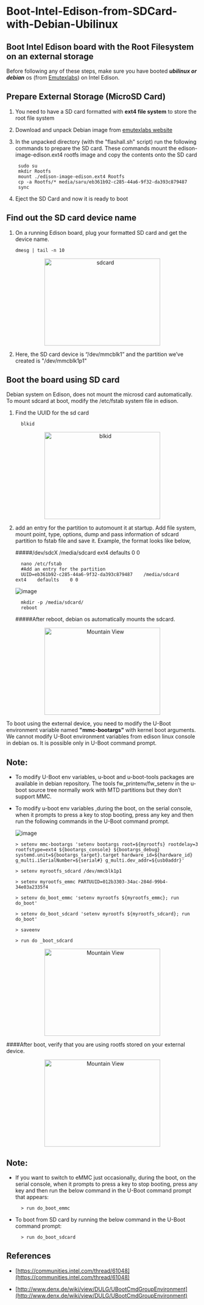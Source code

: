 # Boot-Intel-Edison-from-SDCard-with-Debian-Ubilinux

## Boot Intel Edison board with the Root Filesystem on an external storage



Before following any of these steps, make sure you have booted **_ubilinux or debian_** os 
(from [Emutexlabs](http://www.emutexlabs.com/)) on Intel Edison.

## Prepare External Storage (MicroSD Card)


1. You need to have a SD card formatted with **ext4 file system** to store the root file system
2. Download and unpack Debian image from [emutexlabs website](http://www.emutexlabs.com/)
3. In the unpacked directory (with the "flashall.sh" script) run the following commands to
   prepare the SD card. These commands mount the edison-image-edison.ext4 rootfs image and 
   copy the contents onto the SD card

  	
        sudo su
        mkdir Rootfs
        mount ./edison-image-edison.ext4 Rootfs
        cp -a Rootfs/* media/saru/eb361b92-c285-44a6-9f32-da393c879487
        sync
  	
4. Eject the SD Card and now it is ready to boot


## Find out the SD card device name

1.  On a running Edison board, plug your formatted SD card and get the device name.

        dmesg | tail -n 10
        
  
<p align="center">
<img src="https://github.com/sarweshkumar47/Boot-Intel-Edison-from-SDCard-with-Debian-Ubilinux/blob/master/Screenshots/s1.png" alt="sdcard" style="width:304px;height:228px;">
</p>
  
  
2.  Here, the SD card device is “/dev/mmcblk1” and the partition we’ve created is "/dev/mmcblk1p1"
 

## Boot the board using SD card

Debian system on Edison, does not mount the microsd card automatically. To mount sdcard at boot, modify the /etc/fstab system file in edison.

1. Find the UUID for the sd card

         blkid
         
   
<p align="center">
<img src="https://github.com/sarweshkumar47/Boot-Intel-Edison-from-SDCard-with-Debian-Ubilinux/blob/master/Screenshots/s2.png" alt="blkid" style="width:304px;height:228px;">
</p>
      
2. add an entry for the partition to automount it at startup. Add file system, mount point, type, options, dump and pass information of sdcard partition to fstab file and save it. Example, the format looks like below,

   #####/dev/sdcX      /media/sdcard    ext4    defaults    0     0
           
         nano /etc/fstab
         #Add an entry for the partition
         UUID=eb361b92-c285-44a6-9f32-da393c879487    /media/sdcard    ext4    defaults    0 0

      ![image](https://github.com/sarweshkumar47/Boot-Intel-Edison-from-SDCard-with-Debian-Ubilinux/blob/master/Screenshots/s3.png?raw=true)
      
         mkdir -p /media/sdcard/
         reboot
   #####After reboot, debian os automatically mounts the sdcard.
   

<p align="center">
<img src="https://github.com/sarweshkumar47/Boot-Intel-Edison-from-SDCard-with-Debian-Ubilinux/blob/master/Screenshots/s4.png" alt="Mountain View" style="width:304px;height:228px;">
</p>
   
   
To boot using the external device, you need to modify the U-Boot environment variable named **"mmc-bootargs"** with kernel boot arguments. We cannot modify U-Boot environment variables from edison linux console in debian os. It is possible only in U-Boot command prompt.



## Note:  

* To modify U-Boot env variables, u-boot and u-boot-tools packages are available in debian repository. The tools           fw_printenv/fw_setenv in the u-boot source tree normally work with MTD partitions but they don’t support MMC.


* To modify u-boot env variables ,during the boot, on the serial console, when it prompts to press a key to stop    booting, press any key and then run the following commands in the U-Boot command prompt.
   


  ![image](https://github.com/sarweshkumar47/Boot-Intel-Edison-from-SDCard-with-Debian-Ubilinux/blob/master/Screenshots/s5.png)
  
  
  
      > setenv mmc-bootargs 'setenv bootargs root=${myrootfs} rootdelay=3 rootfstype=ext4 ${bootargs_console} ${bootargs_debug} systemd.unit=${bootargs_target}.target hardware_id=${hardware_id} g_multi.iSerialNumber=${serial#} g_multi.dev_addr=${usb0addr}'

      > setenv myrootfs_sdcard /dev/mmcblk1p1

      > setenv myrootfs_emmc PARTUUID=012b3303-34ac-284d-99b4-34e03a2335f4

      > setenv do_boot_emmc 'setenv myrootfs ${myrootfs_emmc}; run do_boot'

      > setenv do_boot_sdcard 'setenv myrootfs ${myrootfs_sdcard}; run do_boot'

      > saveenv

      > run do _boot_sdcard

<p align="center">
  <img src="https://github.com/sarweshkumar47/Boot-Intel-Edison-from-SDCard-with-Debian-Ubilinux/blob/master/Screenshots/s6.png" alt="Mountain View" style="width:304px;height:228px;">
</p>


####After boot, verify that you are using rootfs stored on your external device.

<p align="center">
  <img src="https://github.com/sarweshkumar47/Boot-Intel-Edison-from-SDCard-with-Debian-Ubilinux/blob/master/Screenshots/s7.png" alt="Mountain View" style="width:304px;height:228px;">
</p>

## Note: 

* If you want to switch to eMMC just occasionally, during the boot, on the serial console, when it prompts to press a key to stop booting, press any key and then run the below command in the U-Boot command prompt that appears:

        > run do_boot_emmc

* To boot from SD card by running the below command in the U-Boot command prompt:

        > run do_boot_sdcard

	
## References 

 * [https://communities.intel.com/thread/61048](https://communities.intel.com/thread/61048)

 * [http://www.denx.de/wiki/view/DULG/UBootCmdGroupEnvironment](http://www.denx.de/wiki/view/DULG/UBootCmdGroupEnvironment)
